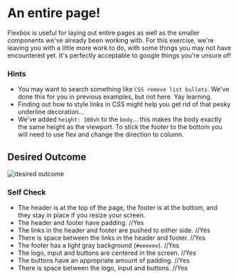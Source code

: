 # An entire page!

Flexbox is useful for laying out entire pages as well as the smaller components we've already been working with. For this exercise, we're leaving you with a little more work to do, with some things you may not have encountered yet. It's perfectly acceptable to google things you're unsure of!

### Hints
- You may want to search something like `CSS remove list bullets`.  We've done this for you in previous examples, but not here. Yay learning.
- Finding out how to style links in CSS might help you get rid of that pesky underline decoration...
- We've added `height: 100vh` to the `body`... this makes the body exactly the same height as the viewport. To stick the footer to the bottom you will need to use flex and change the direction to column.

## Desired Outcome
![desired outcome](./desired-outcome.png)

### Self Check

- The header is at the top of the page, the footer is at the bottom, and they stay in place if you resize your screen.
- The header and footer have padding.       //Yes
- The links in the header and footer are pushed to either side.     //Yes
- There is space between the links in the header and footer.        //Yes
- The footer has a light gray background (`#eeeeee`).       //Yes
- The logo, input and buttons are centered in the screen.       //Yes
- The buttons have an appropriate amount of padding.        //Yes
- There is space between the logo, input and buttons.       //Yes
